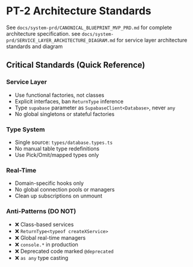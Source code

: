 # PT-2 Architecture Standards

<!-- Reference the full PRD -->

See `docs/system-prd/CANONICAL_BLUEPRINT_MVP_PRD.md` for complete architecture specification.
see `docs/system-prd/SERVICE_LAYER_ARCHITECTURE_DIAGRAM.md` for service layer architecture standards and diagram

## Critical Standards (Quick Reference)

### Service Layer

- Use functional factories, not classes
- Explicit interfaces, ban `ReturnType` inference
- Type `supabase` parameter as `SupabaseClient<Database>`, never `any`
- No global singletons or stateful factories

### Type System

- Single source: `types/database.types.ts`
- No manual table type redefinitions
- Use Pick/Omit/mapped types only

### Real-Time

- Domain-specific hooks only
- No global connection pools or managers
- Clean up subscriptions on unmount

### Anti-Patterns (DO NOT)

- ❌ Class-based services
- ❌ `ReturnType<typeof createXService>`
- ❌ Global real-time managers
- ❌ `console.*` in production
- ❌ Deprecated code marked `@deprecated`
- ❌ `as any` type casting
